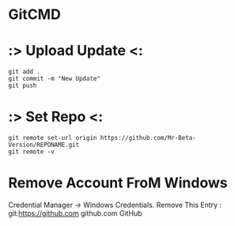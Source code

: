 # GitCMD

# :> Upload Update <: #

```
git add .
git commit -m "New Update"
git push

```

# :> Set Repo <: #

```
git remote set-url origin https://github.com/Mr-Beta-Version/REPONAME.git
git remote -v

```

# Remove Account FroM Windows

Credential Manager → Windows Credentials.
Remove This Entry :
git:https://github.com
github.com
GitHub

